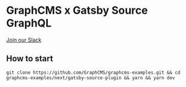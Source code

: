 # GraphCMS x Gatsby Source GraphQL

[Join our Slack](https://slack.graphcms.com)

## How to start

```
git clone https://github.com/GraphCMS/graphcms-examples.git && cd graphcms-examples/next/gatsby-source-plugin && yarn && yarn dev
```

